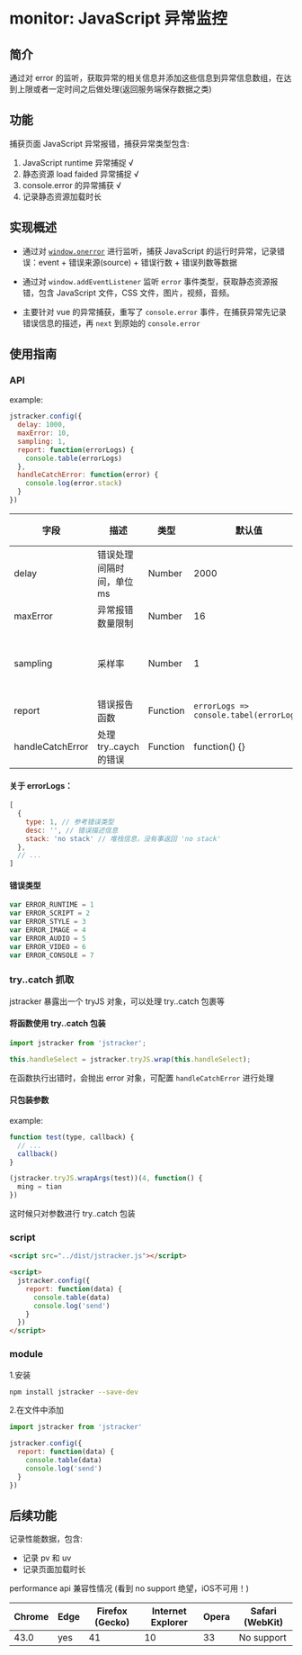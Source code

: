 # monitor: JavaScript 异常监控

## 简介

通过对 error 的监听，获取异常的相关信息并添加这些信息到异常信息数组，在达到上限或者一定时间之后做处理(返回服务端保存数据之类)

## 功能

捕获页面 JavaScript 异常报错，捕获异常类型包含:

1. JavaScript runtime 异常捕捉 √
2. 静态资源 load faided 异常捕捉 √
3. console.error 的异常捕获 √
4. 记录静态资源加载时长

## 实现概述

* 通过对 [`window.onerror`](https://developer.mozilla.org/en/docs/Web/API/GlobalEventHandlers/onerror) 进行监听，捕获 JavaScript 的运行时异常，记录错误：event + 错误来源(source) + 错误行数 + 错误列数等数据

* 通过对 `window.addEventListener` 监听 `error` 事件类型，获取静态资源报错，包含 JavaScript 文件，CSS 文件，图片，视频，音频。

* 主要针对 vue 的异常捕获，重写了 `console.error` 事件，在捕获异常先记录错误信息的描述，再 `next` 到原始的 `console.error`

## 使用指南

### API

example:

```javascript
jstracker.config({
  delay: 1000,
  maxError: 10,
  sampling: 1,
  report: function(errorLogs) {
    console.table(errorLogs)
  },
  handleCatchError: function(error) {
    console.log(error.stack)
  }
})
```

| 字段               | 描述                | 类型       | 默认值                                     | 备注       |
| ---------------- | ----------------- | -------- | --------------------------------------- | -------- |
| delay            | 错误处理间隔时间，单位 ms    | Number   | 2000                                    |          |
| maxError         | 异常报错数量限制          | Number   | 16                                      |          |
| sampling         | 采样率               | Number   | 1                                       | 0 - 1 之间 |
| report           | 错误报告函数            | Function | `errorLogs => console.tabel(errorLogs)` |          |
| handleCatchError | 处理 try..caych 的错误 | Function | function() {}                           |          |

#### 关于 errorLogs：

```javascript
[
  {
    type: 1, // 参考错误类型
    desc: '', // 错误描述信息
    stack: 'no stack' // 堆栈信息，没有事返回 'no stack'
  },
  // ...
]
```

#### 错误类型

```javascript
var ERROR_RUNTIME = 1
var ERROR_SCRIPT = 2
var ERROR_STYLE = 3
var ERROR_IMAGE = 4
var ERROR_AUDIO = 5
var ERROR_VIDEO = 6
var ERROR_CONSOLE = 7
```

### try..catch 抓取

jstracker 暴露出一个 tryJS 对象，可以处理 try..catch 包裹等

#### 将函数使用 try..catch 包装

```javascript
import jstracker from 'jstracker';

this.handleSelect = jstracker.tryJS.wrap(this.handleSelect);
```

在函数执行出错时，会抛出 error 对象，可配置 `handleCatchError` 进行处理

#### 只包装参数

example:

```javascript
function test(type, callback) {
  // ...
  callback()
}

(jstracker.tryJS.wrapArgs(test))(4, function() {
  ming = tian
})
```

这时候只对参数进行 try..catch 包装

### script

```html
<script src="../dist/jstracker.js"></script>

<script>
  jstracker.config({
    report: function(data) {
      console.table(data)
      console.log('send')
    }
  })
</script>
```

### module

1.安装

```sh
npm install jstracker --save-dev
```

2.在文件中添加

```javascript
import jstracker from 'jstracker'

jstracker.config({
  report: function(data) {
    console.table(data)
    console.log('send')
  }
})
```

## 后续功能

记录性能数据，包含:

* 记录 pv 和 uv
* 记录页面加载时长

performance api 兼容性情况 (看到 no support 绝望，iOS不可用！)

| Chrome | Edge | Firefox (Gecko) | Internet Explorer | Opera | Safari (WebKit) |
| ------ | ---- | --------------- | ----------------- | ----- | --------------- |
| 43.0   | yes  | 41              | 10                | 33    | No support      |
